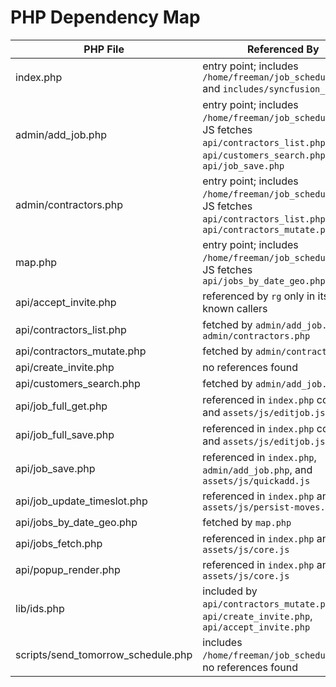 # PHP Dependency Map

| PHP File | Referenced By |
|----------|---------------|
| index.php | entry point; includes `/home/freeman/job_scheduler.php` and `includes/syncfusion_cdn.php` |
| admin/add_job.php | entry point; includes `/home/freeman/job_scheduler.php`; JS fetches `api/contractors_list.php`, `api/customers_search.php`, `api/job_save.php` |
| admin/contractors.php | entry point; includes `/home/freeman/job_scheduler.php`; JS fetches `api/contractors_list.php`, `api/contractors_mutate.php` |
| map.php | entry point; includes `/home/freeman/job_scheduler.php`; JS fetches `api/jobs_by_date_geo.php` |
| api/accept_invite.php | referenced by `rg` only in itself; no known callers |
| api/contractors_list.php | fetched by `admin/add_job.php` and `admin/contractors.php` |
| api/contractors_mutate.php | fetched by `admin/contractors.php` |
| api/create_invite.php | no references found |
| api/customers_search.php | fetched by `admin/add_job.php` |
| api/job_full_get.php | referenced in `index.php` config and `assets/js/editjob.js` |
| api/job_full_save.php | referenced in `index.php` config and `assets/js/editjob.js` |
| api/job_save.php | referenced in `index.php`, `admin/add_job.php`, and `assets/js/quickadd.js` |
| api/job_update_timeslot.php | referenced in `index.php` and `assets/js/persist-moves.js` |
| api/jobs_by_date_geo.php | fetched by `map.php` |
| api/jobs_fetch.php | referenced in `index.php` and `assets/js/core.js` |
| api/popup_render.php | referenced in `index.php` and `assets/js/core.js` |
| lib/ids.php | included by `api/contractors_mutate.php`, `api/create_invite.php`, `api/accept_invite.php` |
| scripts/send_tomorrow_schedule.php | includes `/home/freeman/job_scheduler.php`; no references found |